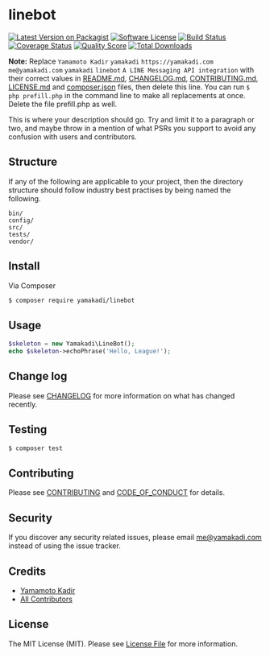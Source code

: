 # linebot

[![Latest Version on Packagist][ico-version]][link-packagist]
[![Software License][ico-license]](LICENSE.md)
[![Build Status][ico-travis]][link-travis]
[![Coverage Status][ico-scrutinizer]][link-scrutinizer]
[![Quality Score][ico-code-quality]][link-code-quality]
[![Total Downloads][ico-downloads]][link-downloads]

**Note:** Replace ```Yamamoto Kadir``` ```yamakadi``` ```https://yamakadi.com``` ```me@yamakadi.com``` ```yamakadi``` ```linebot``` ```A LINE Messaging API integration``` with their correct values in [README.md](README.md), [CHANGELOG.md](CHANGELOG.md), [CONTRIBUTING.md](CONTRIBUTING.md), [LICENSE.md](LICENSE.md) and [composer.json](composer.json) files, then delete this line. You can run `$ php prefill.php` in the command line to make all replacements at once. Delete the file prefill.php as well.

This is where your description should go. Try and limit it to a paragraph or two, and maybe throw in a mention of what
PSRs you support to avoid any confusion with users and contributors.

## Structure

If any of the following are applicable to your project, then the directory structure should follow industry best practises by being named the following.

```
bin/        
config/
src/
tests/
vendor/
```


## Install

Via Composer

``` bash
$ composer require yamakadi/linebot
```

## Usage

``` php
$skeleton = new Yamakadi\LineBot();
echo $skeleton->echoPhrase('Hello, League!');
```

## Change log

Please see [CHANGELOG](CHANGELOG.md) for more information on what has changed recently.

## Testing

``` bash
$ composer test
```

## Contributing

Please see [CONTRIBUTING](CONTRIBUTING.md) and [CODE_OF_CONDUCT](CODE_OF_CONDUCT.md) for details.

## Security

If you discover any security related issues, please email me@yamakadi.com instead of using the issue tracker.

## Credits

- [Yamamoto Kadir][link-author]
- [All Contributors][link-contributors]

## License

The MIT License (MIT). Please see [License File](LICENSE.md) for more information.

[ico-version]: https://img.shields.io/packagist/v/yamakadi/linebot.svg?style=flat-square
[ico-license]: https://img.shields.io/badge/license-MIT-brightgreen.svg?style=flat-square
[ico-travis]: https://img.shields.io/travis/yamakadi/linebot/master.svg?style=flat-square
[ico-scrutinizer]: https://img.shields.io/scrutinizer/coverage/g/yamakadi/linebot.svg?style=flat-square
[ico-code-quality]: https://img.shields.io/scrutinizer/g/yamakadi/linebot.svg?style=flat-square
[ico-downloads]: https://img.shields.io/packagist/dt/yamakadi/linebot.svg?style=flat-square

[link-packagist]: https://packagist.org/packages/yamakadi/linebot
[link-travis]: https://travis-ci.org/yamakadi/linebot
[link-scrutinizer]: https://scrutinizer-ci.com/g/yamakadi/linebot/code-structure
[link-code-quality]: https://scrutinizer-ci.com/g/yamakadi/linebot
[link-downloads]: https://packagist.org/packages/yamakadi/linebot
[link-author]: https://github.com/yamakadi
[link-contributors]: ../../contributors
